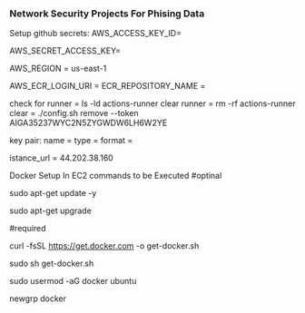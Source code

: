 ### Network Security Projects For Phising Data

Setup github secrets:
AWS_ACCESS_KEY_ID=

AWS_SECRET_ACCESS_KEY=

AWS_REGION = us-east-1

AWS_ECR_LOGIN_URI = 
ECR_REPOSITORY_NAME =


check for runner = ls -ld actions-runner
clear runner = rm -rf actions-runner
clear = ./config.sh remove --token AIGA35237WYC2N5ZYGWDW6LH6W2YE


key pair:
name = 
type = 
format = 

istance_url = 44.202.38.160


Docker Setup In EC2 commands to be Executed
#optinal

sudo apt-get update -y

sudo apt-get upgrade

#required

curl -fsSL https://get.docker.com -o get-docker.sh

sudo sh get-docker.sh

sudo usermod -aG docker ubuntu

newgrp docker